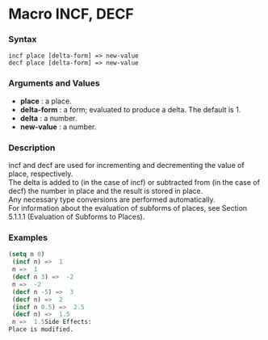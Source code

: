 <!-- Generated on 05/10/2020 by https://github.com/anto2oo/clhs-evolved -->

# Macro INCF, DECF

### Syntax
`incf place [delta-form] => new-value`  
`decf place [delta-form] => new-value`  


### Arguments and Values
- **place** : a place.   
- **delta-form** : a form; evaluated to produce a delta. The default is 1.   
- **delta** : a number.   
- **new-value** : a number.   


### Description
incf and decf are used for incrementing and decrementing the value of place, respectively.  
The delta is added to (in the case of incf) or subtracted from (in the case of decf) the number in place and the result is stored in place.  
Any necessary type conversions are performed automatically.  
 For information about the evaluation of subforms of places, see Section 5.1.1.1 (Evaluation of Subforms to Places).



### Examples
```lisp 
(setq n 0)
 (incf n) =>  1      
 n =>  1
 (decf n 3) =>  -2   
 n =>  -2
 (decf n -5) =>  3      
 (decf n) =>  2      
 (incf n 0.5) =>  2.5
 (decf n) =>  1.5
 n =>  1.5Side Effects:
Place is modified.
```
